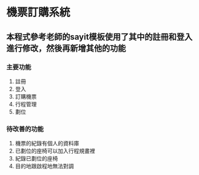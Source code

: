 # 機票訂購系統
## 本程式參考老師的sayit模板使用了其中的註冊和登入進行修改，然後再新增其他的功能
### 主要功能

1. 註冊
2. 登入
3. 訂購機票
4. 行程管理
5. 劃位

### 待改善的功能

1. 機票的紀錄有個人的資料庫
2. 已劃位的座椅可以加入行程規畫裡
3. 紀錄已劃位的座椅
4. 目的地跟啟程地無法對調

